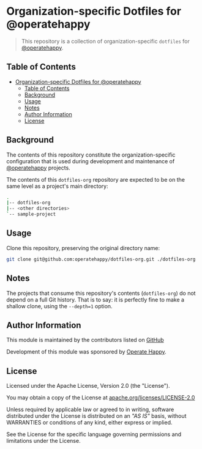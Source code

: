 # Organization-specific Dotfiles for @operatehappy

> This repository is a collection of organization-specific `dotfiles` for [@operatehappy](https://github.com/operatehappy/).

## Table of Contents

- [Organization-specific Dotfiles for @operatehappy](#organization-specific-dotfiles-for-operatehappy)
  - [Table of Contents](#table-of-contents)
  - [Background](#background)
  - [Usage](#usage)
  - [Notes](#notes)
  - [Author Information](#author-information)
  - [License](#license)

## Background

The contents of this repository constitute the organization-specific configuration that is used during development and maintenance of [@operatehappy](https://github.com/operatehappy/) projects.

The contents of this `dotfiles-org` repository are expected to be on the same level as a project's main directory:

```sh
.
|-- dotfiles-org
|-- <other directories>
`-- sample-project
```

## Usage

Clone this repository, preserving the original directory name:

```sh
git clone git@github.com:operatehappy/dotfiles-org.git ./dotfiles-org
```

## Notes

The projects that consume this repository's contents (`dotfiles-org`) do not depend on a full Git history. That is to say: it is perfectly fine to make a shallow clone, using the `--depth=1` option.

## Author Information

This module is maintained by the contributors listed on [GitHub](https://github.com/operatehappy/dotfiles-org/graphs/contributors)

Development of this module was sponsored by [Operate Happy](https://github.com/operatehappy).

## License

Licensed under the Apache License, Version 2.0 (the "License").

You may obtain a copy of the License at [apache.org/licenses/LICENSE-2.0](http://www.apache.org/licenses/LICENSE-2.0)

Unless required by applicable law or agreed to in writing, software distributed under the License is distributed on an _"AS IS"_ basis, without WARRANTIES or conditions of any kind, either express or implied.

See the License for the specific language governing permissions and limitations under the License.
